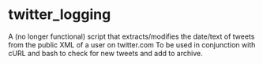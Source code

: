 twitter_logging
===============

A (no longer functional) script that extracts/modifies the date/text of tweets from the public XML of a user on twitter.com
To be used in conjunction with cURL and bash to check for new tweets and add to archive.
